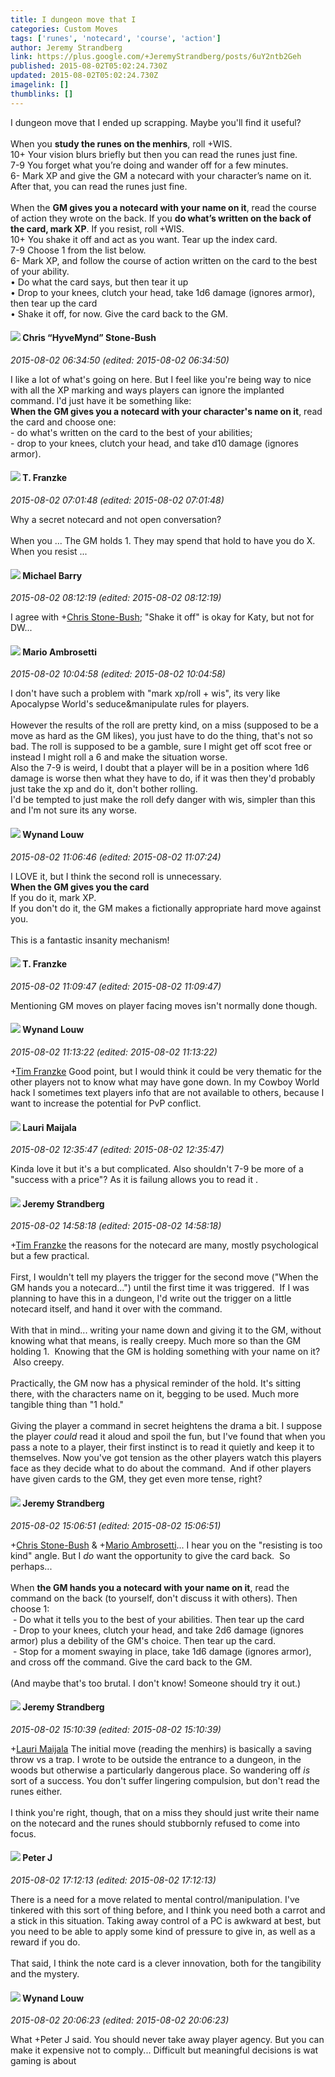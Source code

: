 ```yaml
---
title: I dungeon move that I
categories: Custom Moves
tags: ['runes', 'notecard', 'course', 'action']
author: Jeremy Strandberg
link: https://plus.google.com/+JeremyStrandberg/posts/6uY2ntb2Geh
published: 2015-08-02T05:02:24.730Z
updated: 2015-08-02T05:02:24.730Z
imagelink: []
thumblinks: []
---
```


I dungeon move that I ended up scrapping. Maybe you&#39;ll find it useful?<br /><br />When you <b>study the runes on the menhirs</b>, roll +WIS.<br />10+	Your vision blurs briefly but then you can read the runes just fine.<br />7-9	You forget what you’re doing and wander off for a few minutes.<br />6-	Mark XP and give the GM a notecard with your character’s name on it. After that, you can read the runes just fine.<br /><br />When the <b>GM gives you a notecard with your name on it</b>, read the course of action they wrote on the back. If you <b>do what’s written on the back of the card, mark XP</b>. If you resist, roll +WIS. <br />10+	You shake it off and act as you want. Tear up the index card. <br />7-9	Choose 1 from the list below.<br />6-	Mark XP, and follow the course of action written on the card to the best of your ability.<br />•	Do what the card says, but then tear it up<br />•	Drop to your knees, clutch your head, take 1d6 damage (ignores armor), then tear up the card<br />•	Shake it off, for now. Give the card back to the GM. 
<div id='comment z12bebkjguvdvrdt323xx5phrtj5hr4t5'>
  <h4><img src='{{site.baseurl}}//images/avatars/108053817066303198241_photo.jpg'> Chris “HyveMynd” Stone-Bush</h4>
      <p><cite>2015-08-02 06:34:50 (edited: 2015-08-02 06:34:50)</cite></p>
        <p>I like a lot of what&#39;s going on here. But I feel like you&#39;re being way to nice with all the XP marking and ways players can ignore the implanted command. I&#39;d just have it be something like:<br /><b>When the GM gives you a notecard with your character&#39;s name on it</b>, read the card and choose one:<br />- do what&#39;s written on the card to the best of your abilities;<br />- drop to your knees, clutch your head, and take d10 damage (ignores armor).</p>
</div>
        

<div id='comment z12bebkjguvdvrdt323xx5phrtj5hr4t5'>
  <h4><img src='{{site.baseurl}}//images/avatars/110330901807759406775_photo.jpg'> T. Franzke</h4>
      <p><cite>2015-08-02 07:01:48 (edited: 2015-08-02 07:01:48)</cite></p>
        <p>Why a secret notecard and not open conversation? <br /><br />When you ... The GM holds 1. They may spend that hold to have you do X. When you resist ...</p>
</div>
        

<div id='comment z12bebkjguvdvrdt323xx5phrtj5hr4t5'>
  <h4><img src='{{site.baseurl}}//images/avatars/111063200037086452489_photo.jpg'> Michael Barry</h4>
      <p><cite>2015-08-02 08:12:19 (edited: 2015-08-02 08:12:19)</cite></p>
        <p>I agree with <span class="proflinkWrapper"><span class="proflinkPrefix">+</span><a class="proflink" href="https://plus.google.com/108053817066303198241" oid="108053817066303198241">Chris Stone-Bush</a></span>; &quot;Shake it off&quot; is okay for Katy, but not for DW...</p>
</div>
        

<div id='comment z12bebkjguvdvrdt323xx5phrtj5hr4t5'>
  <h4><img src='{{site.baseurl}}//images/avatars/111880274627048690660_photo.jpg'> Mario Ambrosetti</h4>
      <p><cite>2015-08-02 10:04:58 (edited: 2015-08-02 10:04:58)</cite></p>
        <p>I don&#39;t have such a problem with &quot;mark xp/roll + wis&quot;, its very like Apocalypse World&#39;s seduce&amp;manipulate rules for players. <br /><br />However the results of the roll are pretty kind, on a miss (supposed to be a move as hard as the GM likes), you just have to do the thing, that&#39;s not so bad. The roll is supposed to be a gamble, sure I might get off scot free or instead I might roll a 6 and make the situation worse. <br />Also the 7-9 is weird, I doubt that a player will be in a position where 1d6 damage is worse then what they have to do, if it was then they&#39;d probably just take the xp and do it, don&#39;t bother rolling.<br />I&#39;d be tempted to just make the roll defy danger with wis, simpler than this and I&#39;m not sure its any worse.</p>
</div>
        

<div id='comment z12bebkjguvdvrdt323xx5phrtj5hr4t5'>
  <h4><img src='{{site.baseurl}}//images/avatars/111256963556395023796_photo.jpg'> Wynand Louw</h4>
      <p><cite>2015-08-02 11:06:46 (edited: 2015-08-02 11:07:24)</cite></p>
        <p>I LOVE it, but I think the second roll is unnecessary. <br /><b>When the GM gives you the card</b><br />If you do it, mark XP.<br />If you don&#39;t do it, the GM makes a fictionally appropriate hard move against you.﻿<br /><br />This is a fantastic insanity mechanism!</p>
</div>
        

<div id='comment z12bebkjguvdvrdt323xx5phrtj5hr4t5'>
  <h4><img src='{{site.baseurl}}//images/avatars/110330901807759406775_photo.jpg'> T. Franzke</h4>
      <p><cite>2015-08-02 11:09:47 (edited: 2015-08-02 11:09:47)</cite></p>
        <p>Mentioning GM moves on player facing moves isn&#39;t normally done though.</p>
</div>
        

<div id='comment z12bebkjguvdvrdt323xx5phrtj5hr4t5'>
  <h4><img src='{{site.baseurl}}//images/avatars/111256963556395023796_photo.jpg'> Wynand Louw</h4>
      <p><cite>2015-08-02 11:13:22 (edited: 2015-08-02 11:13:22)</cite></p>
        <p><span class="proflinkWrapper"><span class="proflinkPrefix">+</span><a class="proflink" href="https://plus.google.com/110330901807759406775" oid="110330901807759406775">Tim Franzke</a></span> Good point, but I would think it could be very thematic for the other players not to know what may have gone down. In my Cowboy World hack I sometimes text players info that are not available to others, because I want to increase the potential for PvP conflict.</p>
</div>
        

<div id='comment z12bebkjguvdvrdt323xx5phrtj5hr4t5'>
  <h4><img src='{{site.baseurl}}//images/avatars/101282524805480823686_photo.jpg'> Lauri Maijala</h4>
      <p><cite>2015-08-02 12:35:47 (edited: 2015-08-02 12:35:47)</cite></p>
        <p>Kinda love it but it&#39;s a but complicated. Also shouldn&#39;t 7-9 be more of a &quot;success with a price&quot;? As it is failung allows you to read it .</p>
</div>
        

<div id='comment z12bebkjguvdvrdt323xx5phrtj5hr4t5'>
  <h4><img src='{{site.baseurl}}//images/avatars/102595580176380683252_photo.jpg'> Jeremy Strandberg</h4>
      <p><cite>2015-08-02 14:58:18 (edited: 2015-08-02 14:58:18)</cite></p>
        <p><span class="proflinkWrapper"><span class="proflinkPrefix">+</span><a class="proflink" href="https://plus.google.com/110330901807759406775" oid="110330901807759406775">Tim Franzke</a></span> the reasons for the notecard are many, mostly psychological but a few practical.<br /><br />First, I wouldn&#39;t tell my players the trigger for the second move (&quot;When the GM hands you a notecard...&quot;) until the first time it was triggered.  If I was planning to have this in a dungeon, I&#39;d write out the trigger on a little notecard itself, and hand it over with the command.<br /><br />With that in mind... writing your name down and giving it to the GM, without knowing what that means, is really creepy. Much more so than the GM holding 1.  Knowing that the GM is holding something with your name on it?  Also creepy.<br /><br />Practically, the GM now has a physical reminder of the hold. It&#39;s sitting there, with the characters name on it, begging to be used. Much more tangible thing than &quot;1 hold.&quot;<br /><br />Giving the player a command in secret heightens the drama a bit. I suppose the player <i>could</i> read it aloud and spoil the fun, but I&#39;ve found that when you pass a note to a player, their first instinct is to read it quietly and keep it to themselves. Now you&#39;ve got tension as the other players watch this players face as they decide what to do about the command.  And if other players have given cards to the GM, they get even more tense, right?</p>
</div>
        

<div id='comment z12bebkjguvdvrdt323xx5phrtj5hr4t5'>
  <h4><img src='{{site.baseurl}}//images/avatars/102595580176380683252_photo.jpg'> Jeremy Strandberg</h4>
      <p><cite>2015-08-02 15:06:51 (edited: 2015-08-02 15:06:51)</cite></p>
        <p><span class="proflinkWrapper"><span class="proflinkPrefix">+</span><a class="proflink" href="https://plus.google.com/108053817066303198241" oid="108053817066303198241">Chris Stone-Bush</a></span> &amp; <span class="proflinkWrapper"><span class="proflinkPrefix">+</span><a class="proflink" href="https://plus.google.com/111880274627048690660" oid="111880274627048690660">Mario Ambrosetti</a></span>... I hear you on the &quot;resisting is too kind&quot; angle. But I <i>do</i> want the opportunity to give the card back.  So perhaps...<br /><br />When <b>the GM hands you a notecard with your name on it</b>, read the command on the back (to yourself, don&#39;t discuss it with others). Then choose 1:<br /> - Do what it tells you to the best of your abilities. Then tear up the card<br /> - Drop to your knees, clutch your head, and take 2d6 damage (ignores armor) plus a debility of the GM&#39;s choice. Then tear up the card.<br /> - Stop for a moment swaying in place, take 1d6 damage (ignores armor), and cross off the command. Give the card back to the GM.<br /><br />(And maybe that&#39;s too brutal. I don&#39;t know! Someone should try it out.)</p>
</div>
        

<div id='comment z12bebkjguvdvrdt323xx5phrtj5hr4t5'>
  <h4><img src='{{site.baseurl}}//images/avatars/102595580176380683252_photo.jpg'> Jeremy Strandberg</h4>
      <p><cite>2015-08-02 15:10:39 (edited: 2015-08-02 15:10:39)</cite></p>
        <p><span class="proflinkWrapper"><span class="proflinkPrefix">+</span><a class="proflink" href="https://plus.google.com/101282524805480823686" oid="101282524805480823686">Lauri Maijala</a></span> The initial move (reading the menhirs) is basically a saving throw vs a trap. I wrote to be outside the entrance to a dungeon, in the woods but otherwise a particularly dangerous place. So wandering off <i>is</i> sort of a success. You don&#39;t suffer lingering compulsion, but don&#39;t read the runes either.<br /><br />I think you&#39;re right, though, that on a miss they should just write their name on the notecard and the runes should stubbornly refused to come into focus.  </p>
</div>
        

<div id='comment z12bebkjguvdvrdt323xx5phrtj5hr4t5'>
  <h4><img src='{{site.baseurl}}//images/avatars/113692337653837882568_photo.jpg'> Peter J</h4>
      <p><cite>2015-08-02 17:12:13 (edited: 2015-08-02 17:12:13)</cite></p>
        <p>There is a need for a move related to mental control/manipulation. I&#39;ve tinkered with this sort of thing before, and I think you need both a carrot and a stick in this situation. Taking away control of a PC is awkward at best, but you need to be able to apply some kind of pressure to give in, as well as a reward if you do.<br /><br />That said, I think the note card is a clever innovation, both for the tangibility and the mystery.</p>
</div>
        

<div id='comment z12bebkjguvdvrdt323xx5phrtj5hr4t5'>
  <h4><img src='{{site.baseurl}}//images/avatars/111256963556395023796_photo.jpg'> Wynand Louw</h4>
      <p><cite>2015-08-02 20:06:23 (edited: 2015-08-02 20:06:23)</cite></p>
        <p>What  +Peter J said. You should never take away player agency. But you can make it expensive not to comply... Difficult but meaningful decisions is wat gaming is about</p>
</div>
        